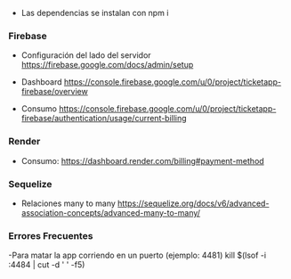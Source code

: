- Las dependencias se instalan con npm i


### Firebase
- Configuración del lado del servidor
  https://firebase.google.com/docs/admin/setup

- Dashboard
https://console.firebase.google.com/u/0/project/ticketapp-firebase/overview

- Consumo
https://console.firebase.google.com/u/0/project/ticketapp-firebase/authentication/usage/current-billing


### Render
- Consumo:
https://dashboard.render.com/billing#payment-method

### Sequelize
- Relaciones many to many
https://sequelize.org/docs/v6/advanced-association-concepts/advanced-many-to-many/


### Errores Frecuentes
-Para matar la app corriendo en un puerto (ejemplo: 4481)
kill $(lsof -i :4484 | cut -d ' ' -f5)

